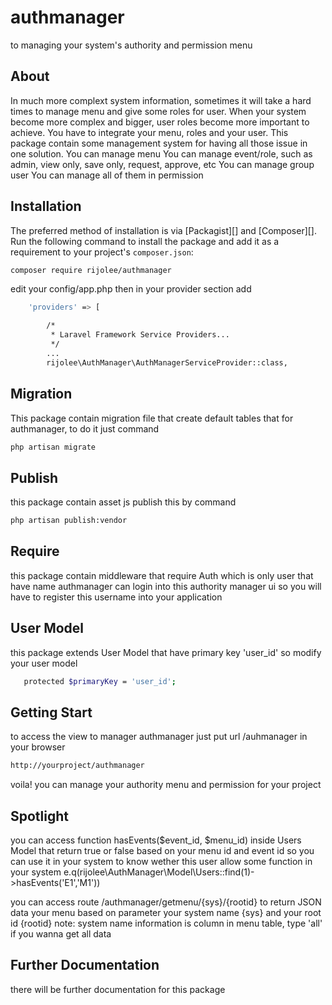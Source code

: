 # authmanager
to managing your system's authority and permission menu

## About
In much more complext system information, sometimes it will take a hard times to manage menu and give some roles for user. 
When your system become more complex and bigger, user roles become more important to achieve. You have to integrate your menu,
roles and your user. This package contain some management system for having all those issue in one solution.
You can manage menu
You can manage event/role, such as admin, view only, save only, request, approve, etc
You can manage group user
You can manage all of them in permission

## Installation
The preferred method of installation is via [Packagist][] and [Composer][]. Run the following command to install the package and add it as a requirement to your project's `composer.json`:

```bash
composer require rijolee/authmanager
```

edit your config/app.php
then in your provider section add
```bash
    'providers' => [

        /*
         * Laravel Framework Service Providers...
         */
        ...
        rijolee\AuthManager\AuthManagerServiceProvider::class,

```

## Migration
This package contain migration file that create default tables that for authmanager, to do it just command
```bash
php artisan migrate
```

## Publish
this package contain asset js publish this by command
```bash
php artisan publish:vendor
```

## Require
this package contain middleware that require Auth which is only user that have name authmanager can login into this authority manager ui
so you will have to register this username into your application


## User Model
this package extends User Model that have primary key 'user_id' so modify your user model
 ```bash
    protected $primaryKey = 'user_id';
```



## Getting Start
to access the view to manager authmanager just put url /auhmanager in your browser
```bash
http://yourproject/authmanager
```
voila! you can manage your authority menu and permission for your project

## Spotlight
you can access function hasEvents($event_id, $menu_id) inside Users Model that return true or false based on your menu id and event id 
so you can use it in your system to know wether this user allow some function in your system
e.q(rijolee\AuthManager\Model\Users::find(1)->hasEvents('E1','M1'))


you can access route /authmanager/getmenu/{sys}/{rootid}  to return JSON data your menu based on parameter your system name {sys}
and your root id {rootid}
note: system name information is column in menu table, type 'all' if you wanna get all data

## Further Documentation
there will be further documentation for this package




